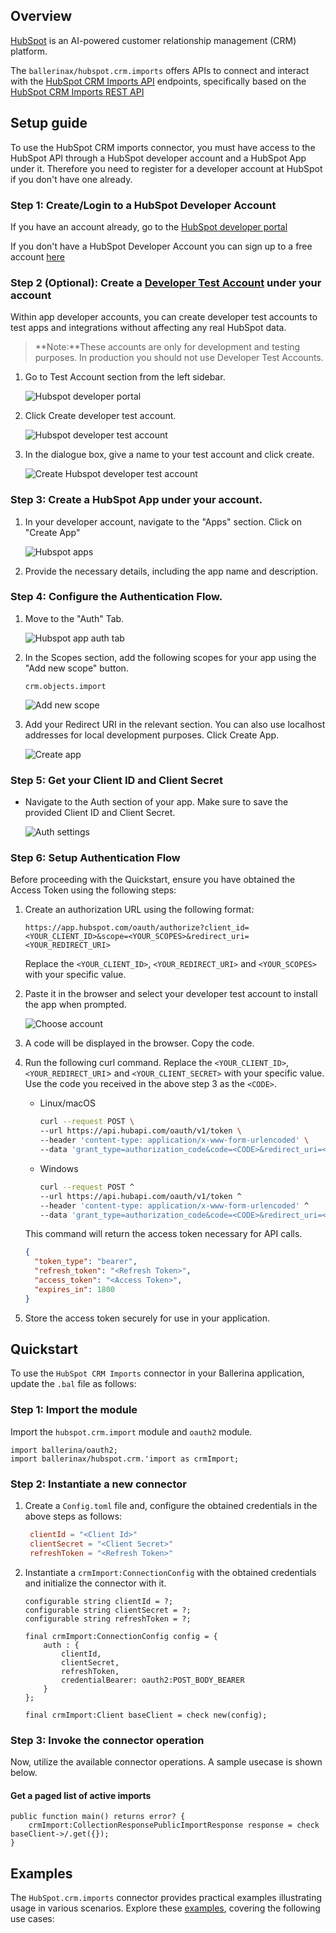 ## Overview

[HubSpot](https://www.hubspot.com/our-story) is an AI-powered customer relationship management (CRM) platform. 

The `ballerinax/hubspot.crm.imports` offers APIs to connect and interact with the [HubSpot CRM Imports API](https://developers.hubspot.com/docs/api/crm/imports) endpoints, specifically based on the [HubSpot CRM Imports REST API](https://developers.hubspot.com/docs/reference/api/crm/imports)

## Setup guide

To use the HubSpot CRM imports connector, you must have access to the HubSpot API through a HubSpot developer account and a HubSpot App under it. Therefore you need to register for a developer account at HubSpot if you don't have one already.

### Step 1: Create/Login to a HubSpot Developer Account

If you have an account already, go to the [HubSpot developer portal](https://app.hubspot.com/)

If you don't have a HubSpot Developer Account you can sign up to a free account [here](https://developers.hubspot.com/get-started)

### Step 2 (Optional): Create a [Developer Test Account](https://developers.hubspot.com/beta-docs/getting-started/account-types#developer-test-accounts) under your account

Within app developer accounts, you can create developer test accounts to test apps and integrations without affecting any real HubSpot data.

> **Note:**These accounts are only for development and testing purposes. In production you should not use Developer Test Accounts.

1. Go to Test Account section from the left sidebar.

   ![Hubspot developer portal](https://raw.githubusercontent.com/ballerina-platform/module-ballerinax-hubspot.crm.import/main/docs/setup/resources/test_acc_1.png)

2. Click Create developer test account.

   ![Hubspot developer test account](https://raw.githubusercontent.com/ballerina-platform/module-ballerinax-hubspot.crm.import/main/docs/setup/resources/test_acc_2.png)

3. In the dialogue box, give a name to your test account and click create.

   ![Create Hubspot developer test account](https://raw.githubusercontent.com/ballerina-platform/module-ballerinax-hubspot.crm.import/main/docs/setup/resources/test_acc_3.png)

### Step 3: Create a HubSpot App under your account.

1. In your developer account, navigate to the "Apps" section. Click on "Create App"

   ![Hubspot apps](https://raw.githubusercontent.com/ballerina-platform/module-ballerinax-hubspot.crm.import/main/docs/setup/resources/create_app_1.png)

2. Provide the necessary details, including the app name and description.

### Step 4: Configure the Authentication Flow.

1. Move to the "Auth" Tab.

   ![Hubspot app auth tab](https://raw.githubusercontent.com/ballerina-platform/module-ballerinax-hubspot.crm.import/main/docs/setup/resources/create_app_2.png)

2. In the Scopes section, add the following scopes for your app using the "Add new scope" button.

   `crm.objects.import`

   ![Add new scope](https://raw.githubusercontent.com/ballerina-platform/module-ballerinax-hubspot.crm.import/main/docs/setup/resources/scope_set.png)

4. Add your Redirect URI in the relevant section. You can also use localhost addresses for local development purposes. Click Create App.

   ![Create app](https://raw.githubusercontent.com/ballerina-platform/module-ballerinax-hubspot.crm.import/main/docs/setup/resources/create_app_final.png)

### Step 5: Get your Client ID and Client Secret

- Navigate to the Auth section of your app. Make sure to save the provided Client ID and Client Secret.

   ![Auth settings](https://raw.githubusercontent.com/ballerina-platform/module-ballerinax-hubspot.crm.import/main/docs/setup/resources/get_credentials.png)

### Step 6: Setup Authentication Flow

Before proceeding with the Quickstart, ensure you have obtained the Access Token using the following steps:

1. Create an authorization URL using the following format:

   ```
   https://app.hubspot.com/oauth/authorize?client_id=<YOUR_CLIENT_ID>&scope=<YOUR_SCOPES>&redirect_uri=<YOUR_REDIRECT_URI>
   ```

   Replace the `<YOUR_CLIENT_ID>`, `<YOUR_REDIRECT_URI>` and `<YOUR_SCOPES>` with your specific value.

2. Paste it in the browser and select your developer test account to install the app when prompted.

   ![Choose account](https://raw.githubusercontent.com/ballerina-platform/module-ballerinax-hubspot.crm.import/main/docs/setup/resources/install_app.png)

3. A code will be displayed in the browser. Copy the code.

4. Run the following curl command. Replace the `<YOUR_CLIENT_ID>`, `<YOUR_REDIRECT_URI`> and `<YOUR_CLIENT_SECRET>` with your specific value. Use the code you received in the above step 3 as the `<CODE>`.

   - Linux/macOS

     ```bash
     curl --request POST \
     --url https://api.hubapi.com/oauth/v1/token \
     --header 'content-type: application/x-www-form-urlencoded' \
     --data 'grant_type=authorization_code&code=<CODE>&redirect_uri=<YOUR_REDIRECT_URI>&client_id=<YOUR_CLIENT_ID>&client_secret=<YOUR_CLIENT_SECRET>'
     ```

   - Windows

     ```bash
     curl --request POST ^
     --url https://api.hubapi.com/oauth/v1/token ^
     --header 'content-type: application/x-www-form-urlencoded' ^
     --data 'grant_type=authorization_code&code=<CODE>&redirect_uri=<YOUR_REDIRECT_URI>&client_id=<YOUR_CLIENT_ID>&client_secret=<YOUR_CLIENT_SECRET>'
     ```

   This command will return the access token necessary for API calls.

   ```json
   {
     "token_type": "bearer",
     "refresh_token": "<Refresh Token>",
     "access_token": "<Access Token>",
     "expires_in": 1800
   }
   ```

5. Store the access token securely for use in your application.

## Quickstart

To use the `HubSpot CRM Imports` connector in your Ballerina application, update the `.bal` file as follows:

### Step 1: Import the module

Import the `hubspot.crm.import` module and `oauth2` module.

```ballerina
import ballerina/oauth2;
import ballerinax/hubspot.crm.'import as crmImport;
```

### Step 2: Instantiate a new connector

1. Create a `Config.toml` file and, configure the obtained credentials in the above steps as follows:

   ```toml
    clientId = "<Client Id>"
    clientSecret = "<Client Secret>"
    refreshToken = "<Refresh Token>"
   ```

2. Instantiate a `crmImport:ConnectionConfig` with the obtained credentials and initialize the connector with it.

    ```ballerina 
    configurable string clientId = ?;
    configurable string clientSecret = ?;
    configurable string refreshToken = ?;

    final crmImport:ConnectionConfig config = {
        auth : {
            clientId,
            clientSecret,
            refreshToken,
            credentialBearer: oauth2:POST_BODY_BEARER
        }
    };

    final crmImport:Client baseClient = check new(config);
    ```

### Step 3: Invoke the connector operation

Now, utilize the available connector operations. A sample usecase is shown below.

#### Get a paged list of active imports
    
```ballerina
public function main() returns error? {
    crmImport:CollectionResponsePublicImportResponse response = check baseClient->/.get({});
}
```

## Examples

The `HubSpot.crm.imports` connector provides practical examples illustrating usage in various scenarios. Explore these [examples](https://github.com/ballerina-platform/module-ballerinax-hubspot.crm.import/main/examples), covering the following use cases:
